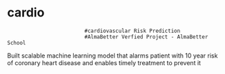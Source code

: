 # cardio
                             #cardiovascular Risk Prediction
                             #AlmaBetter Verfied Project - AlmaBetter School

Built scalable machine learning model that alarms patient with 10 year risk of coronary heart disease and enables timely treatment to prevent it

